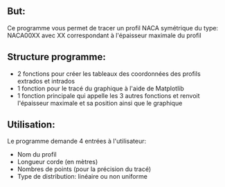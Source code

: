 ## But: 
Ce programme vous permet de tracer un profil NACA symétrique du type: NACA00XX avec XX correspondant à l'épaisseur maximale du profil


## Structure programme:
- 2 fonctions pour créer les tableaux des coordonnées des profils extrados et intrados
- 1 fonction pour le tracé du graphique à l'aide de Matplotlib
- 1 fonction principale qui appelle les 3 autres fonctions et renvoit l'épaisseur maximale et sa position ainsi que le graphique


## Utilisation:

Le programme demande 4 entrées à l'utilisateur:
- Nom du profil
- Longueur corde (en mètres)
- Nombres de points (pour la précision du tracé)
- Type de distribution: linéaire ou non uniforme
  
